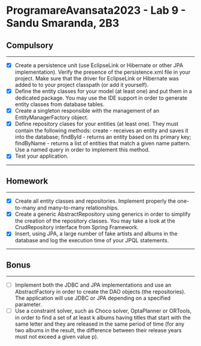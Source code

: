 # ProgramareAvansata2023 - Lab 9 - Sandu Smaranda, 2B3

## Compulsory

--------

- [x] Create a persistence unit (use EclipseLink or Hibernate or other JPA implementation).
  Verify the presence of the persistence.xml file in your project. Make sure that the driver for EclipseLink or Hibernate was added to to your project classpath (or add it yourself).
- [x] Define the entity classes for your model (at least one) and put them in a dedicated package. You may use the IDE support in order to generate entity classes from database tables.
- [x] Create a singleton responsible with the management of an EntityManagerFactory object.
- [x] Define repository clases for your entities (at least one). They must contain the following methods:
  create - receives an entity and saves it into the database;
  findById - returns an entity based on its primary key;
  findByName - returns a list of entities that match a given name pattern. Use a named query in order to implement this method.
- [x] Test your application.
----------

## Homework

----------

- [x] Create all entity classes and repositories. Implement properly the one-to-many and many-to-many relationships.
- [x] Create a generic AbstractRepository using generics in order to simplify the creation of the repository classes. You may take a look at the CrudRepository interface from Spring Framework.
- [x] Insert, using JPA, a large number of fake artists and albums in the database and log the execution time of your JPQL statements.
----------

## Bonus

---------

- [ ] Implement both the JDBC and JPA implementations and use an AbstractFactory in order to create the DAO objects (the repositories).
The application will use JDBC or JPA depending on a specified parameter.
- [ ] Use a constraint solver, such as Choco solver, OptaPlanner or ORTools, in order to find a set of at least k albums having titles that start with the same letter and they are released in the same period of time (for any two albums in the result, the difference between their release years must not exceed a given value p).
